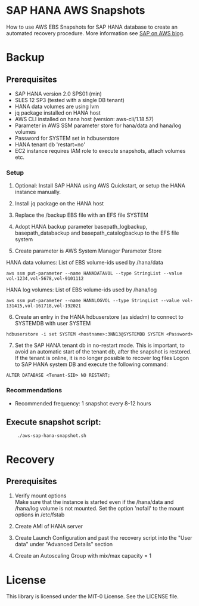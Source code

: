# SAP HANA AWS Snapshots
How to use AWS EBS Snapshots for SAP HANA database to create an automated
recovery procedure. More information see [SAP on AWS blog](https://aws.amazon.com/blogs/awsforsap/how-to-use-snapshots-for-sap-hana-database-to-create-an-automated-recovery-procedure/).

# Backup

## Prerequisites
- SAP HANA version 2.0 SPS01 (min)
- SLES 12 SP3 (tested with a single DB tenant)
- HANA data volumes are using lvm
- jq package installed on HANA host
- AWS CLI installed on hana host (version: aws-cli/1.18.57)
- Parameter in AWS SSM parameter store for hana/data and hana/log volumes
- Password for SYSTEM set in hdbuserstore
- HANA tenant db 'restart=no'
- EC2 instance requires IAM role to execute snapshots, attach volumes etc.


### Setup
1. Optional: Install SAP HANA using AWS Quickstart, or setup the HANA instance manually.

2. Install jq package on the HANA host

3. Replace the /backup EBS file with an EFS file SYSTEM

4. Adopt HANA backup parameter basepath_logbackup, basepath_databackup and basepath_catalogbackup to the EFS file system

5. Create parameter is AWS System Manager Parameter Store

  HANA data volumes: List of EBS volume-ids used by /hana/data
````
aws ssm put-parameter --name HANADATAVOL --type StringList --value vol-1234,vol-5678,vol-9101112
````
HANA log volumes: List of EBS volume-ids used by /hana/log
  ````
aws ssm put-parameter --name HANALOGVOL --type StringList --value vol-131415,vol-161718,vol-192021
````

6. Create an entry in the HANA hdbuserstore (as sidadm) to connect to SYSTEMDB with user SYSTEM
````
hdbuserstore -i set SYSTEM <hostname>:3NN13@SYSTEMDB SYSTEM <Password>
````

7. Set the SAP HANA tenant db in no-restart mode.
This is important, to avoid an automatic start of the tenant db, after the snapshot is restored. If the tenant is online, it is no longer possible to recover log files
Logon to SAP HANA system DB and execute the following command:
````
ALTER DATABASE <Tenant-SID> NO RESTART;
````


### Recommendations
- Recommended frequency: 1 snapshot every 8-12 hours


## Execute snapshot script:

````
    ./aws-sap-hana-snapshot.sh

````


# Recovery

## Prerequisites

1. Verify mount options  
Make sure that the instance is started even if the /hana/data and /hana/log volume is not mounted. Set the option 'nofail' to the mount options in /etc/fstab

2. Create AMI of HANA server

3. Create Launch Configuration and past the recovery script into the "User data" under "Advanced Details" section

4. Create an Autoscaling Group with mix/max capacity = 1

# License
This library is licensed under the MIT-0 License. See the LICENSE file.